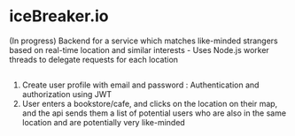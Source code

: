 # iceBreaker.io
(In progress) Backend for a service which matches like-minded strangers based on real-time location and similar interests - Uses Node.js worker threads to delegate requests for each location

## 
1. Create user profile with email and password : Authentication and authorization using JWT
2. User enters a bookstore/cafe, and clicks on the location on their map, and the api sends them a list of potential users who are also in the same location and are potentially very like-minded
